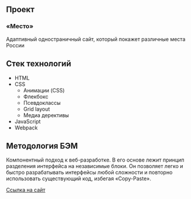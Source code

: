 ## Проект
### «Место»

Адаптивный одностраничный сайт, который покажет различные места России

## Стек технологий
* HTML
* CSS
    * Анимации (CSS)
    * Флекбокс
    * Псевдоклассы
    * Grid layout
    * Медиа дерективы
* JavaScript
* Webpack

## Методология БЭМ
Компонентный подход к веб-разработке. В его основе лежит принцип разделения интерфейса на независимые блоки. Он позволяет легко и быстро разрабатывать интерфейсы любой сложности и повторно использовать существующий код, избегая «Copy-Paste».

[Ссылка на сайт](https://himany.github.io/mesto-project/)

